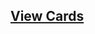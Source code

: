 ## [View Cards](<https://sims-s.github.io/mtg-card-gen/OutputsRound1/Demonic Paperclip/Demonic Paperclip.html>)